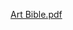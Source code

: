 [Art Bible.pdf](https://github.com/MIguelDelgado156/Cube_Defense_Squad/files/14985730/Art.Bible.pdf)
